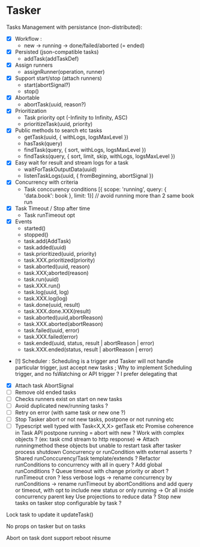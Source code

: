 # Tasker

Tasks Management with persistance (non-distributed):
- [X] Workflow :
    - new -> running -> done/failed/aborted (= ended)
- [X] Persisted (json-compatible tasks)
    - addTask(addTaskDef)
- [X] Assign runners
    - assignRunner(operation, runner)
- [X] Support start/stop (attach runners)
    - start(abortSignal?)
    - stop()
- [X] Abortable
    - abortTask(uuid, reason?)
- [X] Prioritization
    - Task priority opt (-Infinity to Infinity, ASC)
    - prioritizeTask(uuid, priority)
- [X] Public methods to search etc tasks
    - getTask(uuid, { withLogs, logsMaxLevel })
    - hasTask(query)
    - findTask(query, { sort, withLogs, logsMaxLevel })
    - findTasks(query, { sort, limit, skip, withLogs, logsMaxLevel })
- [X] Easy wait for result and stream logs for a task
    - waitForTaskOutputData(uuid)
    - listenTaskLogs(uuid, { fromBeginning, abortSignal })
- [X] Concurrency with criteria
    - Task conccurency conditions [{ scope: 'running', query: { 'data.book': book }, limit: 1}] // avoid running more than 2 same book run
- [X] Task Timeout / Stop after time
    - Task runTimeout opt
- [X] Events
    - started()
    - stopped()
    - task.add(AddTask)
    - task.added(uuid)
    - task.prioritized(uuid, priority)
    - task.XXX.prioritized(priority)
    - task.aborted(uuid, reason)
    - task.XXX;aborted(reason)
    - task.run(uuid)
    - task.XXX.run()
    - task.log(uuid, log)
    - task.XXX.log(log)
    - task.done(uuid, result)
    - task.XXX.done.XXX(result)
    - task.aborted(uuid,abortReason)
    - task.XXX.aborted(abortReason)
    - task.failed(uuid, error)
    - task.XXX.failed(error)
    - task.ended(uuid, status, result | abortReason | error)
    - task.XXX.ended(status, result | abortReason | error)
- [!] Scheduler : Scheduling is a trigger and Tasker will not handle particular trigger, just accept new tasks ; Why to implement Scheduling trigger, and no fsWatching or API trigger ? I prefer delegating that
- [X] Attach task AbortSignal
- [ ] Remove old ended tasks
- [ ] Checks runners exist on start on new tasks
- [ ] Avoid duplicated new/running tasks ?
- [ ] Retry on error (with same task or new one ?)
- [ ] Stop Tasker abort or not new tasks, postpone or not running etc
- [ ] Typescript well typed with Task<X,X,X> getTask<T extends Task> etc
Promise coherence in Task API
postpone running = abort with new ?
Work with complex objects ? (ex: task cmd stream to http response) => Attach runningmethod these objects but unable to restart task after tasker process shutdown
Concurrency or runCondition with external asserts ?
Shared runConccurency/Task template/extends ?
Refactor runConditions to concurrency with all in query ?
Add global runConditions ?
Queue timeout with change priority or abort ?
runTimeout cron ?
less verbose logs
-> rename concurrency by runConditions
-> rename runTimeout by abortConditions and add query or timeout, with opt to include new status or only running
-> Or all inside concurrency parent key
Use projections to reduce data ?
Stop new tasks on tasker stop configurable by task ?

Lock task to update it updateTask()

No props on tasker but on tasks

Abort on task dont support reboot résume

